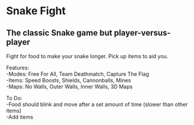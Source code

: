 # Snake Fight

## The classic Snake game but player-versus-player

Fight for food to make your snake longer. Pick up items to aid you.


Features:  
-Modes: Free For All, Team Deathmatch, Capture The Flag  
-Items: Speed Boosts, Shields, Cannonballs, Mines  
-Maps: No Walls, Outer Walls, Inner Walls, 3D Maps  


To Do:  
-Food should blink and move after a set amount of time (slower than other items)  
-Add items  

